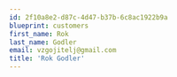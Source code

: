 ```yaml
---
id: 2f10a8e2-d87c-4d47-b37b-6c8ac1922b9a
blueprint: customers
first_name: Rok
last_name: Godler
email: vzgojitelj@gmail.com
title: 'Rok Godler'
---
```

